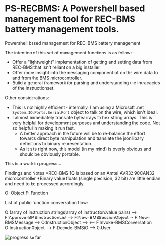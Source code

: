 # PS-RECBMS: A Powershell based management tool for REC-BMS battery management tools.
Powershell based management for REC-BMS battery management

The intention of this set of management functions is as follows:

* Offer a "lightweight" implementation of getting and setting data from REC-BMS that isn't reliant on a big installer
* Offer more insight into the messaging component of on the wire data to and from the BMS microcontroller.
* Build a general framework for parsing and understanding the intracacies of the instructionset.

Other considerations:
* This is not highly efficient - internally, I am using a Microsoft .net ```System.IO.Ports.SerialPort``` object to talk on the wire, which isn't ideal.
* I almost immediately translate bytearrays to hex string arrays. This is very helpful for development purposes and understanding the code. Not so helpful in making it run fast.
  * A better approach in the future will be to re-balance the effort towards direct byte manipulation and translate the json libary definitions to binary representation.
  * As it sits right now, this model (in my mind) is overly obvious and should be obviously portable.

This is a work in progress...


Findings and Notes
*REC-BMS 1Q is based on an Amtel AVR32 90CAN32 microcontroller
*Binary value floats (single precision, 32 bit) are little endian and need to be processed accordingly.

O: Object
F: Function

List of public function conversation flow:


O:(array of instruction strings|array of instruction:value pairs) -->
    F:Approve-BMSInstructionList -->
        F:New-BMSSessionObject -> F:New-BMSMessage -->
            O:InstructionObject -->
                <-- F:Invoke-BMSConversation
            O:InstructionObject -->
                F:Decode-BMSiO -->
            O:User




![progress so far](https://raw.githubusercontent.com/aaronsb/ps-recbms/master/recbms.gif)

